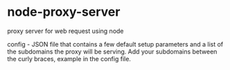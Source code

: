node-proxy-server
=================

proxy server for web request using node

config - JSON file that contains a few default setup parameters and a list of the subdomains the proxy will be serving. 
    Add your subdomains between the curly braces, example in the config file.
